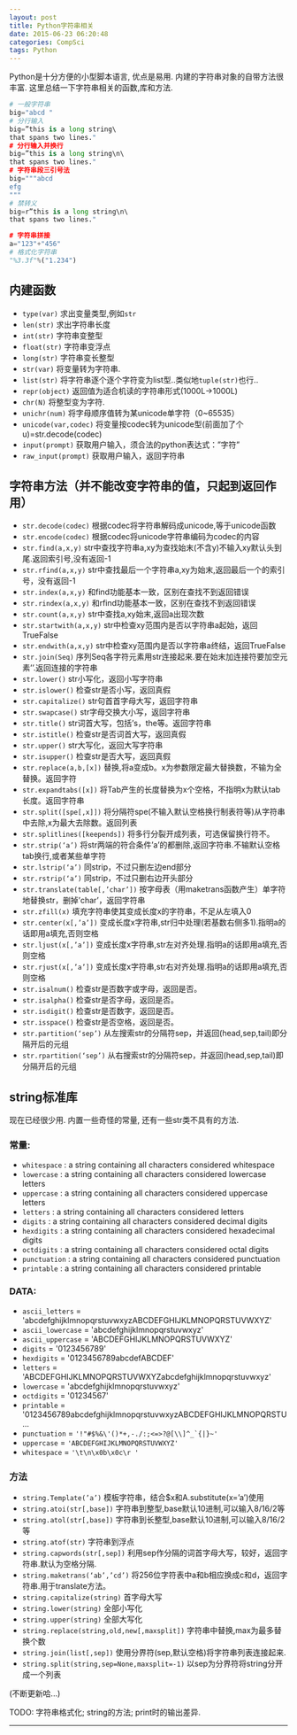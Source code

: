 ```yaml
---
layout: post
title: Python字符串相关
date: 2015-06-23 06:20:48
categories: CompSci
tags: Python
---
```


Python是十分方便的小型脚本语言, 优点是易用. 内建的字符串对象的自带方法很丰富. 这里总结一下字符串相关的函数,库和方法.

~~~python
# 一般字符串
big="abcd "
# 分行输入
big=”this is a long string\  
that spans two lines."  
# 分行输入并换行
big=”this is a long string\n\  
that spans two lines."
# 字符串段三引号法
big="""abcd
efg
"""
# 禁转义
big=r”this is a long string\n\  
that spans two lines."  

# 字符串拼接
a="123"+"456"
# 格式化字符串
"%3.3f"%("1.234")

~~~

## 内建函数

- `type(var)` 求出变量类型,例如`str`
- `len(str)` 求出字符串长度
- `int(str)` 字符串变整型
- `float(str)` 字符串变浮点
- `long(str)` 字符串变长整型
- `str(var)` 将变量转为字符串. 
- `list(str)` 将字符串逐个逐个字符变为list型..类似地`tuple(str)`也行..
- `repr(object)`                                  返回值为适合机读的字符串形式(1000L->1000L)
- `chr(N)` 将整型变为字符.
- `unichr(num)`                   将字母顺序值转为某unicode单字符（0~65535）
- `unicode(var,codec)`                         将变量按codec转为unicode型(前面加了个u)=str.decode(codec)
- `input(prompt)`                              获取用户输入，须合法的python表达式：”字符”
- `raw_input(prompt)`                    获取用户输入，返回字符串


## 字符串方法（并不能改变字符串的值，只起到返回作用）
- `str.decode(codec)`                        根据codec将字符串解码成unicode,等于unicode函数
- `str.encode(codec)`                        根据codec将unicode字符串编码为codec的内容
- `str.find(a,x,y)`                               str中查找字符串a,xy为查找始末(不含y)不输入xy默认头到尾.返回索引号,没有返回-1
- `str.rfind(a,x,y)`                             str中查找最后一个字符串a,xy为始末,返回最后一个的索引号，没有返回-1
- `str.index(a,x,y)`                                     和find功能基本一致，区别在查找不到返回错误
- `str.rindex(a,x,y)`                          和rfind功能基本一致，区别在查找不到返回错误
- `str.count(a,x,y)`                           str中查找a,xy始末,返回a出现次数
- `str.startwith(a,x,y)`                    str中检查xy范围内是否以字符串a起始，返回TrueFalse
- `str.endwith(a,x,y)`                       str中检查xy范围内是否以字符串a终结，返回TrueFalse
- `str.join(Seq)`                                  序列Seq各字符元素用str连接起来.要在始末加连接符要加空元素’’.返回连接的字符串
- `str.lower()`                                    str小写化，返回小写字符串
- `str.islower()`                                 检查str是否小写，返回真假
- `str.capitalize()`                             str句首首字母大写，返回字符串
- `str.swapcase()`                                      str字母交换大小写，返回字符串
- `str.title()`                                       str词首大写，包括’s，the等。返回字符串
- `str.istitle()`                                    检查str是否词首大写，返回真假
- `str.upper()`                                    str大写化，返回大写字符串
- `str.isupper()`                                 检查str是否大写，返回真假
- `str.replace(a,b,[x])`                     替换,将a变成b。x为参数限定最大替换数，不输为全替换。返回字符
- `str.expandtabs([x])`                    将Tab产生的长度替换为x个空格，不指明x为默认tab长度。返回字符串
- `str.split([spe[,x]])`                        将分隔符spe(不输入默认空格换行制表符等)从字符串中去除,x为最大去除数。返回列表
- `str.splitlines([keepends])`                   将多行分裂开成列表，可选保留换行符不。
- `str.strip(‘a’)`                                 将str两端的符合条件’a’的都删除,返回字符串.不输默认空格tab换行,或者某些单字符
- `str.lstrip(‘a’)`                                同strip，不过只删左边end部分
- `str.rstrip(‘a’)`                                同strip，不过只删右边开头部分
- `str.translate(table[,’char’])`     按字母表（用maketrans函数产生）单字符地替换str，删掉’char’，返回字符串
- `str.zfill(x)`                                       填充字符串使其变成长度x的字符串，不足从左填入0
- `str.center(x[,’a’])`                        变成长度x字符串,str归中处理(若基数右侧多1).指明a的话即用a填充,否则空格
- `str.ljust(x[,’a’])`                             变成长度x字符串,str左对齐处理.指明a的话即用a填充,否则空格
- `str.rjust(x[,’a’])`                                     变成长度x字符串,str右对齐处理.指明a的话即用a填充,否则空格
- `str.isalnum()`                                检查str是否数字或字母，返回是否。
- `str.isalpha()`                                  检查str是否字母，返回是否。
- `str.isdigit()`                                    检查str是否数字，返回是否。
- `str.isspace()`                                 检查str是否空格，返回是否。
- `str.partition(‘sep’)`                     从左搜索str的分隔符sep，并返回(head,sep,tail)即分隔开后的元组
- `str.rpartition(‘sep’)`                    从右搜索str的分隔符sep，并返回(head,sep,tail)即分隔开后的元组

## string标准库
现在已经很少用. 内置一些奇怪的常量, 还有一些str类不具有的方法.

### 常量:

- `whitespace` : a string containing all characters considered whitespace
- `lowercase` : a string containing all characters considered lowercase letters
- `uppercase` : a string containing all characters considered uppercase letters
- `letters` : a string containing all characters considered letters
- `digits` : a string containing all characters considered decimal digits
- `hexdigits` : a string containing all characters considered hexadecimal digits
- `octdigits` : a string containing all characters considered octal digits
- `punctuation` : a string containing all characters considered punctuation
- `printable` : a string containing all characters considered printable

### DATA:

- `ascii_letters` = 'abcdefghijklmnopqrstuvwxyzABCDEFGHIJKLMNOPQRSTUVWXYZ'
- `ascii_lowercase` = 'abcdefghijklmnopqrstuvwxyz'
- `ascii_uppercase` = 'ABCDEFGHIJKLMNOPQRSTUVWXYZ'
- `digits` = '0123456789'
- `hexdigits` = '0123456789abcdefABCDEF'
- `letters` = 'ABCDEFGHIJKLMNOPQRSTUVWXYZabcdefghijklmnopqrstuvwxyz'
- `lowercase` = 'abcdefghijklmnopqrstuvwxyz'
- `octdigits` = '01234567'
- `printable` = '0123456789abcdefghijklmnopqrstuvwxyzABCDEFGHIJKLMNOPQRSTU...
- `punctuation` = `` '!"#$%&\'()*+,-./:;<=>?@[\\]^_`{|}~' ``
- `uppercase` = `'ABCDEFGHIJKLMNOPQRSTUVWXYZ'`
- `whitespace` = `'\t\n\x0b\x0c\r '`

### 方法

- `string.Template(’a’)`       模板字符串，结合$x和A.substitute(x=’a’)使用
- `string.atoi(str[,base])` 字符串到整型,base默认10进制,可以输入8/16/2等
- `string.atol(str[,base])` 字符串到长整型,base默认10进制,可以输入8/16/2等
- `string.atof(str)`	字符串到浮点
- `string.capwords(str[,sep])`  利用sep作分隔的词首字母大写，较好，返回字符串.默认为空格分隔.
- `string.maketrans(‘ab’,’cd’)`      将256位字符表中a和b相应换成c和d，返回字符串.用于translate方法。
- `string.capitalize(string)`    首字母大写
- `string.lower(string)`    全部小写化
- `string.upper(string)`    全部大写化
- `string.replace(string,old,new[,maxsplit])`     字符串中替换,max为最多替换个数
- `string.join(list[,sep])`  使用分界符(sep,默认空格)将字符串列表连接起来.
- `string.split(string,sep=None,maxsplit=-1)` 以sep为分界符将string分开成一个列表

(不断更新哈...)

TODO: 字符串格式化; string的方法; print时的输出差异. 


---
